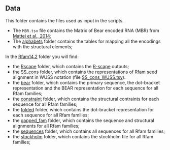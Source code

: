 ## Data

This folder contains the files used as input in the scripts.

- The `MBR.tsv` file contains the Matrix of Bear encoded RNA (MBR) from [Mattei et al., 2014](https://academic.oup.com/nar/article/42/10/6146/2436561);
- The [alphabets](alphabets) folder contains the tables for mapping all the encodings with the structural elements;

In the [Rfam14.2](Rfam14.2/) folder you will find:
- the [Rscape](Rfam14.2/Rscape) folder, which contains the [R-scape](http://eddylab.org/R-scape/) outputs;
- the [SS_cons](Rfam14.2/SS_cons) folder, which contains the representations of Rfam seed alignment in WUSS notation
(file [SS_cons_WUSS.tsv](Rfam14.2/SS_cons/SS_cons_WUSS.tsv)).
- the [bear](Rfam14.2/bear) folder, which contains the primary sequence, the dot-bracket representation and the BEAR
  representation for each sequence for all Rfam families;
- the [constraint](Rfam14.2/constraint) folder, which contains the structural contraints for each sequence for all Rfam
  families;
- the [folded](Rfam14.2/folded) folder, which contains the dot-bracket representation for each sequence for all Rfam families;
- the [gapped_fam](Rfam14.2/gapped_fam) folder, which contains the sequence and structural alignments for all Rfam families;
- the [sequences](Rfam14.2/sequences) folder, which contains all sequences for all Rfam families;
- the [stockholm](Rfam14.2/stockholm) folder, which contains the stockholm file for all Rfam families;
